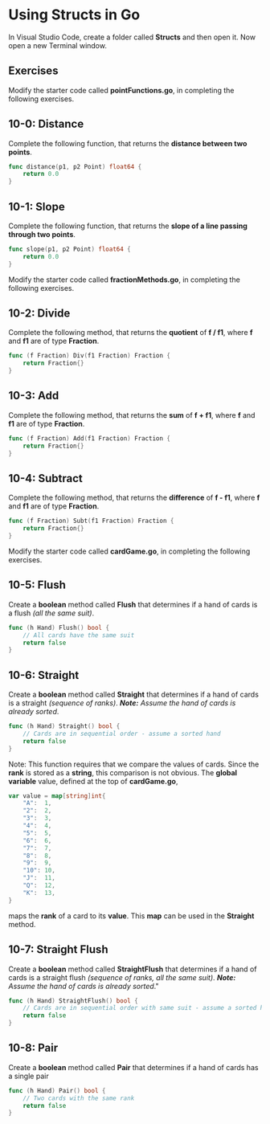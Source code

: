 # Using Structs in Go

In Visual Studio Code, create a folder called **Structs** and then open it. Now open a new Terminal window.

## Exercises

Modify the starter code called **pointFunctions.go**, in completing the following exercises.

## 10-0:  Distance

Complete the following function, that returns the **distance between two points**.

```go
func distance(p1, p2 Point) float64 {
	return 0.0
}
```

## 10-1:  Slope

Complete the following function, that returns the **slope of a line passing through two points**.

```go
func slope(p1, p2 Point) float64 {
	return 0.0
}
```

Modify the starter code called **fractionMethods.go**, in completing the following exercises.

## 10-2:  Divide

Complete the following method, that returns the **quotient** of **f / f1**, where **f** and **f1** are of type **Fraction**.

```go
func (f Fraction) Div(f1 Fraction) Fraction {
	return Fraction{}
}
```

## 10-3:  Add

Complete the following method, that returns the **sum** of **f + f1**, where **f** and **f1** are of type **Fraction**.

```go
func (f Fraction) Add(f1 Fraction) Fraction {
	return Fraction{}
}
```

## 10-4:  Subtract

Complete the following method, that returns the **difference** of **f - f1**, where **f** and **f1** are of type **Fraction**.

```go
func (f Fraction) Subt(f1 Fraction) Fraction {
	return Fraction{}
}
```

Modify the starter code called **cardGame.go**, in completing the following exercises.

## 10-5: Flush

Create a **boolean** method called **Flush** that determines if a hand of cards is a flush _(all the same suit)_.

```go
func (h Hand) Flush() bool {
	// All cards have the same suit
	return false
}
```

## 10-6: Straight

Create a **boolean** method called **Straight** that determines if a hand of cards is a straight _(sequence of ranks)_.  _**Note:**  Assume the hand of cards is already sorted_.

```go
func (h Hand) Straight() bool {
	// Cards are in sequential order - assume a sorted hand
	return false
}
```

Note:  This function requires that we compare the values of cards.  Since the **rank** is stored as a **string**, this comparison is not obvious.  The **global variable** value, defined at the top of **cardGame.go**,

```go
var value = map[string]int{
	"A":  1,
	"2":  2,
	"3":  3,
	"4":  4,
	"5":  5,
	"6":  6,
	"7":  7,
	"8":  8,
	"9":  9,
	"10": 10,
	"J":  11,
	"Q":  12,
	"K":  13,
}
```

maps the **rank** of a card to its **value**.  This **map** can be used in the **Straight** method.


## 10-7: Straight Flush

Create a **boolean** method called **StraightFlush** that determines if a hand of cards is a straight flush _(sequence of ranks, all the same suit)_.  _**Note:**  Assume the hand of cards is already sorted_."

```go
func (h Hand) StraightFlush() bool {
	// Cards are in sequential order with same suit - assume a sorted hand
	return false
}
```

## 10-8: Pair

Create a **boolean** method called **Pair** that determines if a hand of cards has a single pair

```go
func (h Hand) Pair() bool {
	// Two cards with the same rank
	return false
}
```